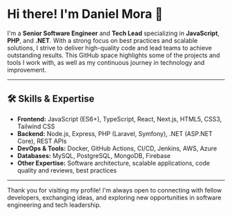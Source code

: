 # Hi there! I'm Daniel Mora 👋

I'm a **Senior Software Engineer** and **Tech Lead** specializing in **JavaScript**, **PHP**, and **.NET**. With a strong focus on best practices and scalable solutions, I strive to deliver high-quality code and lead teams to achieve outstanding results. This GitHub space highlights some of the projects and tools I work with, as well as my continuous journey in technology and improvement.

---

## 🛠 Skills & Expertise

- **Frontend:** JavaScript (ES6+), TypeScript, React, Next.js, HTML5, CSS3, Tailwind CSS
- **Backend:** Node.js, Express, PHP (Laravel, Symfony), .NET (ASP.NET Core), REST APIs
- **DevOps & Tools:** Docker, GitHub Actions, CI/CD, Jenkins, AWS, Azure
- **Databases:** MySQL, PostgreSQL, MongoDB, Firebase
- **Other Expertise:** Software architecture, scalable applications, code quality and reviews, best practices

---
<!--
## 📈 GitHub Stats

![Your GitHub stats](https://github-readme-stats.vercel.app/api?username=danimc&show_icons=true&theme=radical)

---

-->

Thank you for visiting my profile! I'm always open to connecting with fellow developers, exchanging ideas, and exploring new opportunities in software engineering and tech leadership.
